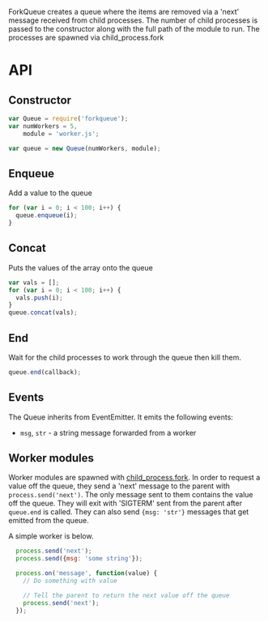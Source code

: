 ForkQueue creates a queue where the items are removed via a 'next' message received from child processes. The number of child processes is passed to the constructor along with the full path of the module to run. The processes are spawned via child\_process.fork
# API

## Constructor

```javascript
var Queue = require('forkqueue');
var numWorkers = 5,
    module = 'worker.js';

var queue = new Queue(numWorkers, module);
```

## Enqueue
Add a value to the queue

```javascript
for (var i = 0; i < 100; i++) {
  queue.enqueue(i);
}
```

## Concat 
Puts the values of the array onto the queue

```javascript
var vals = [];
for (var i = 0; i < 100; i++) {
  vals.push(i);
}
queue.concat(vals);
```

## End
Wait for the child processes to work through the queue then kill them.

```javascript
queue.end(callback);
```

## Events
The Queue inherits from EventEmitter. It emits the following events:

 * ```msg```, ```str``` - a string message forwarded from a worker 

## Worker modules

Worker modules are spawned with [child_process.fork](http://nodejs.org/api/child_process.html#child_process_child_process_fork_modulepath_args_options). In order to request a value off the queue, they send a 'next' message to the parent with ```process.send('next')```. The only message sent to them contains the value off the queue. They will exit with 'SIGTERM' sent from the parent after ```queue.end``` is called. They can also send ```{msg: 'str'}``` messages that get emitted from the queue. 

A simple worker is below.

```javascript
  process.send('next');
  process.send({msg: 'some string'});

  process.on('message', function(value) {
    // Do something with value

    // Tell the parent to return the next value off the queue
    process.send('next');
  });
```


